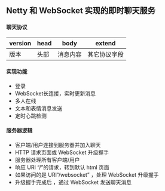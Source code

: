 ## Netty 和 WebSocket 实现的即时聊天服务
#### 聊天协议
| version | head | body | extend |
| ------ | ------- | --------| ------|
| 版本 | 头部 | 消息内容 | 其它协议字段 |
#### 实现功能
* 登录
* WebSocket长连接，实时更新消息
* 多人在线
* 文本和表情消息发送
* 定时心跳检测
#### 服务器逻辑
* 客户端/用户连接到服务器并加入聊天
* HTTP 请求页面或 WebSocket 升级握手
* 服务器处理所有客户端/用户
* 响应 URI “/”的请求，转到默认 html 页面
* 如果访问的是 URI“/websocket” ，处理 WebSocket 升级握手
* 升级握手完成后 ，通过 WebSocket 发送聊天消息